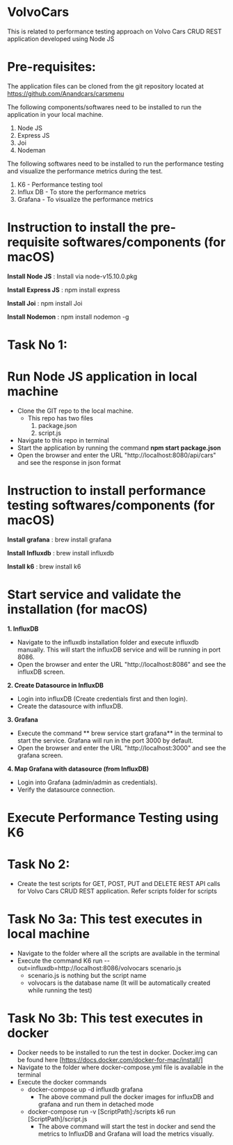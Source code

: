 # VolvoCars
This is related to performance testing approach on Volvo Cars CRUD REST application developed using Node JS

# Pre-requisites:
The application files can be cloned from the git repository located at 
https://github.com/Anandcars/carsmenu

The following components/softwares need to be installed to run the application in your local machine.
1. Node JS
2. Express JS
3. Joi
4. Nodeman

The following softwares need to be installed to run the performance testing and visualize the performance metrics during the test.
1. K6 - Performance testing tool
2. Influx DB - To store the performance metrics
3. Grafana - To visualize the performance metrics

# Instruction to install the pre-requisite softwares/components (for macOS)

**Install Node JS** :
Install via node-v15.10.0.pkg

**Install Express JS** :
npm install express

**Install Joi** :
npm install Joi

**Install Nodemon** :
npm install nodemon -g

# Task No 1: 

# Run Node JS application in local machine
* Clone the GIT repo to the local machine.
     * This repo has two files
          1. package.json
          2. script.js
* Navigate to this repo in terminal
* Start the application by running the command 
**npm start package.json**
* Open the browser and enter the URL "http://localhost:8080/api/cars" and see the response in json format

# Instruction to install performance testing softwares/components (for macOS)

**Install grafana** :
brew install grafana

**Install Influxdb** :
brew install influxdb

**Install k6** :
brew install k6

# Start service and validate the installation (for macOS)
**1. InfluxDB**
* Navigate to the influxdb installation folder and execute influxdb manually. This will start the influxDB service and will be running in port 8086.
* Open the browser and enter the URL "http://localhost:8086" and see the influxDB screen.

**2. Create Datasource in InfluxDB**
* Login into influxDB (Create credentials first and then login). 
* Create the datasource with influxDB.

**3. Grafana**
* Execute the command ** brew service start grafana** in the terminal to start the service. Grafana will run in the port 3000 by default.
* Open the browser and enter the URL "http://localhost:3000" and see the grafana screen.

**4. Map Grafana with datasource (from InfluxDB)**
* Login into Grafana (admin/admin as credentials). 
* Verify the datasource connection.


# Execute Performance Testing using K6
# Task No 2: 
* Create the test scripts for GET, POST, PUT and DELETE REST API calls for Volvo Cars CRUD REST application. Refer scripts folder for scripts 

# Task No 3a: This test executes in local machine
* Navigate to the folder where all the scripts are available in the terminal
* Execute the command K6 run --out=influxdb=http://localhost:8086/volvocars scenario.js
    * scenario.js is nothing but the script name
    * volvocars is the database name (It will be automatically created while running the test)     

# Task No 3b: This test executes in docker
* Docker needs to be installed to run the test in docker. Docker.img can be found here [https://docs.docker.com/docker-for-mac/install/]
* Navigate to the folder where docker-compose.yml file is available in the terminal
* Execute the docker commands
    * docker-compose up -d influxdb grafana
      * The above command pull the docker images for influxDB and grafana and run them in detached mode
    * docker-compose run -v [ScriptPath]:/scripts k6 run [ScriptPath]/script.js
      * The above command will start the test in docker and send the metrics to InfluxDB and Grafana will load the metrics visually.

